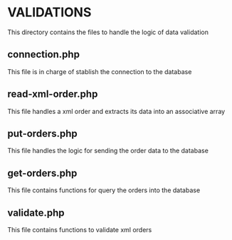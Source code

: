 # VALIDATIONS
This directory contains the files to handle the logic of data validation

## connection.php
This file is in charge of stablish the connection to the database

## read-xml-order.php
This file handles a xml order and extracts its data into an associative array

## put-orders.php
This file handles the logic for sending the order data to the database

## get-orders.php
This file contains functions for query the orders into the database

## validate.php
This file contains functions to validate xml orders